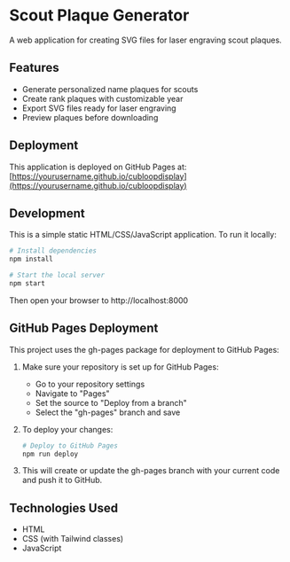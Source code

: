 # Scout Plaque Generator

A web application for creating SVG files for laser engraving scout plaques.

## Features

- Generate personalized name plaques for scouts
- Create rank plaques with customizable year
- Export SVG files ready for laser engraving
- Preview plaques before downloading

## Deployment

This application is deployed on GitHub Pages at: [https://yourusername.github.io/cubloopdisplay](https://yourusername.github.io/cubloopdisplay)

## Development

This is a simple static HTML/CSS/JavaScript application. To run it locally:

```bash
# Install dependencies
npm install

# Start the local server
npm start
```

Then open your browser to http://localhost:8000

## GitHub Pages Deployment

This project uses the gh-pages package for deployment to GitHub Pages:

1. Make sure your repository is set up for GitHub Pages:
   - Go to your repository settings
   - Navigate to "Pages"
   - Set the source to "Deploy from a branch"
   - Select the "gh-pages" branch and save

2. To deploy your changes:
   ```bash
   # Deploy to GitHub Pages
   npm run deploy
   ```

3. This will create or update the gh-pages branch with your current code and push it to GitHub.

## Technologies Used

- HTML
- CSS (with Tailwind classes)
- JavaScript